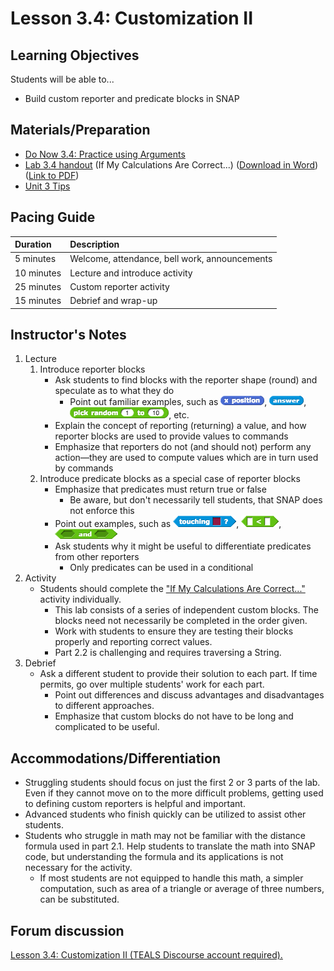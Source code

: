 # Lesson 3.4: Customization II

## Learning Objectives

Students will be able to...

* Build custom reporter and predicate blocks in SNAP

## Materials/Preparation

* [Do Now 3.4: Practice using Arguments](do_now_34.md)
* [Lab 3.4 handout](lab_34.md) \(If My Calculations Are Correct...\) \([Download in Word](https://github.com/TEALSK12/introduction-to-computer-science/raw/master/Unit%203%20Word/Lab%203.4%20If%20My%20Calculations%20Are%20Correct.docx)\) \([Link to PDF](https://github.com/TEALSK12/introduction-to-computer-science/raw/master/Unit%203%20PDF/Lab%203.4%20If%20My%20Calculations%20Are%20Correct.pdf)\)
* [Unit 3 Tips](https://github.com/doingweb/introduction-to-computer-science/tree/2be097d7d27009602b7796d96f71602e46923ac4/unit_3_tips.md)

## Pacing Guide

| Duration | Description |
| :--- | :--- |
| 5 minutes | Welcome, attendance, bell work, announcements |
| 10 minutes | Lecture and introduce activity |
| 25 minutes | Custom reporter activity |
| 15 minutes | Debrief and wrap-up |

## Instructor's Notes

1. Lecture
   1. Introduce reporter blocks
      * Ask students to find blocks with the reporter shape \(round\) and speculate as to what they do
        * Point out familiar examples, such as ![](../../.gitbook/assets/xposition.png), ![](../../.gitbook/assets/answer.png), ![](../../.gitbook/assets/pickrandom.png), etc.
      * Explain the concept of reporting \(returning\) a value, and how reporter blocks are used to provide values to commands
      * Emphasize that reporters do not \(and should not\) perform any action—they are used to compute values which are in turn used by commands
   2. Introduce predicate blocks as a special case of reporter blocks
      * Emphasize that predicates must return true or false
        * Be aware, but don't necessarily tell students, that SNAP does not enforce this
      * Point out examples, such as ![](../../.gitbook/assets/touching.png), ![](../../.gitbook/assets/lessthan.png), ![](../../.gitbook/assets/and.png)
      * Ask students why it might be useful to differentiate predicates from other reporters
        * Only predicates can be used in a conditional
2. Activity
   * Students should complete the ["If My Calculations Are Correct..."](lab_34.md) activity individually.
     * This lab consists of a series of independent custom blocks.  The blocks need not necessarily be completed in the order given.
     * Work with students to ensure they are testing their blocks properly and reporting correct values.
     * Part 2.2 is challenging and requires traversing a String.
3. Debrief
   * Ask a different student to provide their solution to each part.  If time permits, go over multiple students' work for each part.
     * Point out differences and discuss advantages and disadvantages to different approaches.
     * Emphasize that custom blocks do not have to be long and complicated to be useful.

## Accommodations/Differentiation

* Struggling students should focus on just the first 2 or 3 parts of the lab.  Even if they cannot move on to the more difficult problems, getting used to defining custom reporters is helpful and important.
* Advanced students who finish quickly can be utilized to assist other students.
* Students who struggle in math may not be familiar with the distance formula used in part 2.1.  Help students to translate the math into SNAP code, but understanding the formula and its applications is not necessary for the activity.
  * If most students are not equipped to handle this math, a simpler computation, such as area of a triangle or average of three numbers, can be substituted.

## Forum discussion

 [Lesson 3.4: Customization II \(TEALS Discourse account required\).](http://forums.tealsk12.org/c/intro-unit-3-variables-and-customization/lesson-3-4-customization-ii)

